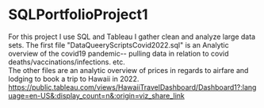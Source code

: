 # SQLPortfolioProject1
For this project I use SQL and Tableau I gather clean and analyze large data sets. The first file "DataQueeryScriptsCovid2022.sql" is an Analytic overview of the covid19 pandemic-- pulling data in relation to covid deaths/vaccinations/infections. etc.  
The other files are an analytic overview of prices in regards to airfare and lodging to book a trip to Hawaii in 2022.
https://public.tableau.com/views/HawaiiTravelDashboard/Dashboard1?:language=en-US&:display_count=n&:origin=viz_share_link
